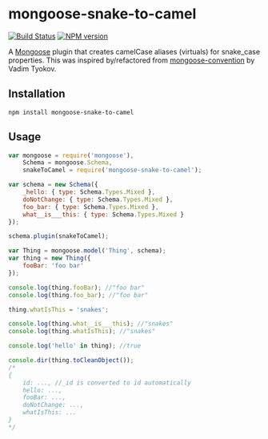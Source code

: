 # mongoose-snake-to-camel
[![Build Status](https://travis-ci.org/tmont/mongoose-snake-to-camel.png)](https://travis-ci.org/tmont/mongoose-snake-to-camel)
[![NPM version](https://badge.fury.io/js/mongoose-snake-to-camel.png)](http://badge.fury.io/js/mongoose-snake-to-camel)

A [Mongoose](http://mongoosejs.com/) plugin that creates camelCase aliases (virtuals) for
snake_case properties. This was inspired by/refactored from
[mongoose-convention](https://github.com/vatson/mongoose-convention) by Vadim Tyokov.

## Installation
```
npm install mongoose-snake-to-camel
```

## Usage
```javascript
var mongoose = require('mongoose'),
    Schema = mongoose.Schema,
    snakeToCamel = require('mongoose-snake-to-camel');

var schema = new Schema({
    _hello: { type: Schema.Types.Mixed },
    doNotChange: { type: Schema.Types.Mixed },
    foo_bar: { type: Schema.Types.Mixed },
    what__is___this: { type: Schema.Types.Mixed }
});

schema.plugin(snakeToCamel);

var Thing = mongoose.model('Thing', schema);
var thing = new Thing({
    fooBar: 'foo bar'
});

console.log(thing.fooBar); //"foo bar"
console.log(thing.foo_bar); //"foo bar"

thing.whatIsThis = 'snakes';

console.log(thing.what__is___this); //"snakes"
console.log(thing.whatIsThis); //"snakes"

console.log('hello' in thing); //true

console.dir(thing.toCleanObject());
/*
{
    id: ..., //_id is converted to id automatically
    hello: ...,
    fooBar: ...,
    doNotChange: ...,
    whatIsThis: ...
}
*/
```

